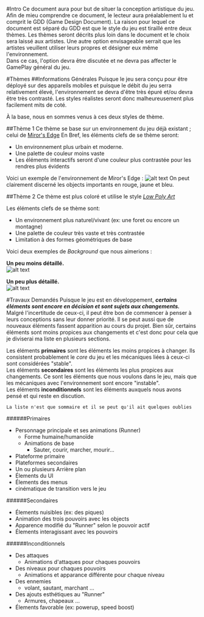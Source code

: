#Intro
Ce document aura pour but de situer la conception artistique du jeu.
Afin de mieu comprendre ce document, le lecteur aura préalablement lu et comprit le GDD (Game Design Document).
La raison pour lequel ce document est séparé du GDD est que le style du jeu est tiraillé entre deux thèmes.
Les thèmes seront décrits plus loin dans le document et le choix sera laissé aux artistes.
Une autre option envisageable serrait que les artistes veuillent utiliser leurs propres et désigner eux même l'environnement.  
Dans ce cas, l'option devra être discutée et ne devra pas affecter le GamePlay général du jeu. 

#Thèmes
##Informations Générales
Puisque le jeu sera conçu pour être déployé sur des appareils mobiles et puisque le débit du jeu serra relativement élevé, 
l'environnement se devra d'être très épuré et/ou devra être très contrasté. 
Les styles réalistes seront donc malheureusement plus facilement mits de coté.

À la base, nous en sommes venus à ces deux styles de thème.

##Thème 1
Ce thème se base sur un environnement du jeu déjà existant ; celui de [Miror's Edge](http://www.mirrorsedge.com/)
En Bref, les éléments clefs de se thème seront:
* Un environnement plus urbain et moderne.
* Une palette de couleur moins vaste
* Les éléments interactifs seront d'une couleur plus contrastée pour les rendres plus évidents

Voici un exemple de l'environnement de Miror's Edge :
![alt text](http://kazugeek.com/wordpress/wp-content/uploads/2012/02/MirrorsEdge-2012-02-23-23-06-43-22.jpg)
On peut clairement discerné les objects importants en rouge, jaune et bleu.

##Thème 2
Ce thème est plus coloré et utilise le style [*Low Poly Art*](https://www.google.ca/search?q=low+poly+art&rlz=1C1ASUC_enCA598CA598&espv=2&biw=832&bih=435&source=lnms&tbm=isch&sa=X&ei=OcTSVIGXEczwUvSQgdAP&ved=0CAYQ_AUoAQ)

Les éléments clefs de se thème sont:
* Un environnement plus naturel/vivant (ex: une foret ou encore un montagne)
* Une palette de couleur très vaste et très contrastée
* Limitation à des formes géométriques de base

Voici deux exemples de *Background* que nous aimerions :

**Un peu moins détaillé.**  
![alt text](https://cdn.tutsplus.com/cg/uploads/2014/01/Blender_LP_Illustration_Preview.jpg)  

**Un peu plus détaillé.**  
![alt text](http://i.imgur.com/gtxpxkC.jpg)

#Travaux Demandés
Puisque le jeu est en développement, **_certains éléments sont encore en décision et sont sujets aux changements._**
Malgré l'incertitude de ceux-ci, il peut être bon de commencer à penser à leurs conceptions sans leur donner priorité.
Il se peut aussi que de nouveaux éléments fassent apparition au cours du projet.
Bien sûr, certains éléments sont moins propices aux changements et c'est donc pour cela que je diviserai ma liste en plusieurs sections.  

Les éléments **primaires** sont les éléments les moins propices à changer. 
Ils consistent probablement le *core* du jeu et les mécaniques liées à ceux-ci sont considérées "stable".   
Les éléments **secondaires** sont les éléments les plus propices aux changements.
Ce sont les éléments que nous voulons dans le jeu, mais que les mécaniques avec l'environnement sont encore "instable".  
Les éléments **inconditionnels** sont les éléments auxquels nous avons pensé et qui reste en discution.

`La liste n'est que sommaire et il se peut qu'il ait quelques oublies`

######Primaires
* Personnage principale et ses animations (Runner)
  * Forme humaine/humanoïde
  * Animations de base
    * Sauter, courir, marcher, mourir...
* Plateforme primaire
* Plateformes secondaires
* Un ou plusieurs Arrière plan
* Élements du UI
* Élements des menus
* cinématique de transition vers le jeu

######Secondaires
* Élements nuisibles (ex: des piques)
* Animation des trois pouvoirs avec les objects
* Apparence modifié du "Runner" selon le pouvoir actif
* Élements interagissant avec les pouvoirs

######Inconditionnels
* Des attaques
  * Animations d'attaques pour chaques pouvoirs
* Des niveaux pour chaques pouvoirs
  * Animations et apparance différente pour chaque niveau
* Des ennemies
  * volant, sautant, marchant ...
* Des ajouts esthétiques au "Runner"
  * Armures, chapeaux ...
* Élements favorable (ex: powerup, speed boost)
